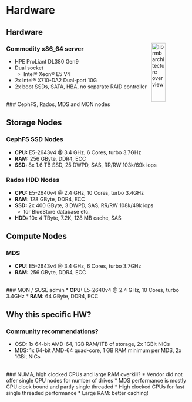 <!-- .slide: data-state="section-break" id="section-break-5" data-timing="10s" -->
# Hardware


<!-- .slide: data-state="normal" id="hardware-0" data-timing="20s" data-menu-title="Hardware" -->
## Hardware

<div>
     <img style="height: 20%; left: 65%; position: absolute" alt="librmb architecture overview"
          data-src="images/HPE-DL380Gen9.jpg" />
</div>

### Commodity x86_64 server <!-- .element: class="fragment" data-fragment-index="0" -->
* <!-- .element: class="fragment" data-fragment-index="1" --> HPE ProLiant DL380 Gen9
* <!-- .element: class="fragment" data-fragment-index="2" --> Dual socket
  * <!-- .element: class="fragment" data-fragment-index="2" --> Intel® Xeon® E5 V4
* <!-- .element: class="fragment" data-fragment-index="3" --> 2x Intel® X710-DA2 Dual-port 10G
* <!-- .element: class="fragment" data-fragment-index="4" --> 2x boot SSDs, SATA, HBA, no separate RAID controller

<br>
### CephFS, Rados, MDS and MON nodes <!-- .element: class="fragment" data-fragment-index="5" -->


<!-- .slide: data-state="normal" id="hardware-1" data-timing="20s" data-menu-title="Storage nodes" -->
## Storage Nodes

### CephFS SSD Nodes <!-- .element: class="fragment" data-fragment-index="0" -->
* <!-- .element: class="fragment" data-fragment-index="1" --> <b>CPU:</b> E5-2643v4 @ 3.4 GHz, 6 Cores, turbo 3.7GHz
* <!-- .element: class="fragment" data-fragment-index="1" --> <b>RAM:</b> 256 GByte, DDR4, ECC
* <!-- .element: class="fragment" data-fragment-index="1" --> <b>SSD:</b> 8x 1.6 TB SSD, 25 DWPD, SAS, RR/RW 103k/69k iops

### Rados HDD Nodes <!-- .element: class="fragment" data-fragment-index="2" -->
* <!-- .element: class="fragment" data-fragment-index="3" --> <b>CPU:</b> E5-2640v4 @ 2.4 GHz, 10 Cores, turbo 3.4GHz
* <!-- .element: class="fragment" data-fragment-index="3" --> <b>RAM:</b> 128 GByte, DDR4, ECC
* <!-- .element: class="fragment" data-fragment-index="3" --> <b>SSD:</b> 2x 400 GByte, 3 DWPD, SAS, RR/RW 108k/49k iops
  * <!-- .element: class="fragment" data-fragment-index="3" --> for BlueStore database etc.
* <!-- .element: class="fragment" data-fragment-index="3" --> <b>HDD:</b> 10x 4 TByte, 7.2K, 128 MB cache, SAS


<!-- .slide: data-state="normal" id="hardware-2" data-timing="20s" data-menu-title="Compute nodes" -->
## Compute Nodes

### MDS <!-- .element: class="fragment" data-fragment-index="0" -->
* <!-- .element: class="fragment" data-fragment-index="1" --> <b>CPU:</b> E5-2643v4 @ 3.4 GHz, 6 Cores, turbo 3.7GHz
* <!-- .element: class="fragment" data-fragment-index="1" --> <b>RAM:</b> 256 GByte, DDR4, ECC

<br>
### MON / SUSE admin <!-- .element: class="fragment" data-fragment-index="2" -->
* <!-- .element: class="fragment" data-fragment-index="3" --> <b>CPU:</b> E5-2640v4 @ 2.4 GHz, 10 Cores, turbo 3.4GHz
* <!-- .element: class="fragment" data-fragment-index="3" --> <b>RAM:</b> 64 GByte, DDR4, ECC


<!-- .slide: data-state="normal" id="hardware-3" data-timing="20s" data-menu-title="Hardware specs" -->
## Why this specific HW?

### Community recommendations? <!-- .element: class="fragment" data-fragment-index="0" -->
* <!-- .element: class="fragment" data-fragment-index="1" --> OSD: 1x 64-bit AMD-64, 1GB RAM/1TB of storage, 2x 1GBit NICs
* <!-- .element: class="fragment" data-fragment-index="2" --> MDS: 1x 64-bit AMD-64 quad-core, 1 GB RAM minimum per MDS, 2x 1GBit NICs

<br>
### NUMA, high clocked CPUs and large RAM overkill? <!-- .element: class="fragment" data-fragment-index="3" -->
* <!-- .element: class="fragment" data-fragment-index="4" --> Vendor did not offer single CPU nodes for number of drives
* <!-- .element: class="fragment" data-fragment-index="5" --> MDS performance is mostly CPU clock bound and partly single threaded
  * <!-- .element: class="fragment" data-fragment-index="5" --> High clocked CPUs for fast single threaded performance
* <!-- .element: class="fragment" data-fragment-index="6" --> Large RAM: better caching!

